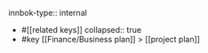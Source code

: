 innbok-type:: internal
- #[[related keys]]
collapsed:: true
- #key [[Finance/Business plan]] > [[project plan]]




